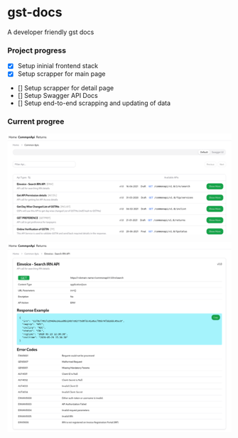 # gst-docs

A developer friendly gst docs

### Project progress

- [x] Setup ininial frontend stack
- [x] Setup scrapper for main page
- [] Setup scrapper for detail page
- [] Setup Swagger API Docs
- [] Setup end-to-end scrapping and updating of data

### Current progree

![Common API List](public/common-api-list.png "API List page")

![API Detail Page](public/api-detail.png "API Detail Page")
